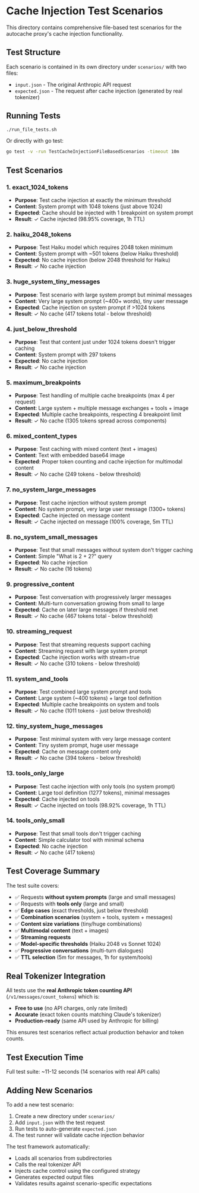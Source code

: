# Cache Injection Test Scenarios

This directory contains comprehensive file-based test scenarios for the autocache proxy's cache injection functionality.

## Test Structure

Each scenario is contained in its own directory under `scenarios/` with two files:
- `input.json` - The original Anthropic API request
- `expected.json` - The request after cache injection (generated by real tokenizer)

## Running Tests

```bash
./run_file_tests.sh
```

Or directly with go test:
```bash
go test -v -run TestCacheInjectionFileBasedScenarios -timeout 10m
```

## Test Scenarios

### 1. **exact_1024_tokens**
- **Purpose**: Test cache injection at exactly the minimum threshold
- **Content**: System prompt with 1048 tokens (just above 1024)
- **Expected**: Cache should be injected with 1 breakpoint on system prompt
- **Result**: ✓ Cache injected (98.95% coverage, 1h TTL)

### 2. **haiku_2048_tokens**
- **Purpose**: Test Haiku model which requires 2048 token minimum
- **Content**: System prompt with ~501 tokens (below Haiku threshold)
- **Expected**: No cache injection (below 2048 threshold for Haiku)
- **Result**: ✓ No cache injection

### 3. **huge_system_tiny_messages**
- **Purpose**: Test scenario with large system prompt but minimal messages
- **Content**: Very large system prompt (~400+ words), tiny user message
- **Expected**: Cache injection on system prompt if >1024 tokens
- **Result**: ✓ No cache (417 tokens total - below threshold)

### 4. **just_below_threshold**
- **Purpose**: Test that content just under 1024 tokens doesn't trigger caching
- **Content**: System prompt with 297 tokens
- **Expected**: No cache injection
- **Result**: ✓ No cache injection

### 5. **maximum_breakpoints**
- **Purpose**: Test handling of multiple cache breakpoints (max 4 per request)
- **Content**: Large system + multiple message exchanges + tools + image
- **Expected**: Multiple cache breakpoints, respecting 4 breakpoint limit
- **Result**: ✓ No cache (1305 tokens spread across components)

### 6. **mixed_content_types**
- **Purpose**: Test caching with mixed content (text + images)
- **Content**: Text with embedded base64 image
- **Expected**: Proper token counting and cache injection for multimodal content
- **Result**: ✓ No cache (249 tokens - below threshold)

### 7. **no_system_large_messages**
- **Purpose**: Test cache injection without system prompt
- **Content**: No system prompt, very large user message (1300+ tokens)
- **Expected**: Cache injected on message content
- **Result**: ✓ Cache injected on message (100% coverage, 5m TTL)

### 8. **no_system_small_messages**
- **Purpose**: Test that small messages without system don't trigger caching
- **Content**: Simple "What is 2 + 2?" query
- **Expected**: No cache injection
- **Result**: ✓ No cache (16 tokens)

### 9. **progressive_content**
- **Purpose**: Test conversation with progressively larger messages
- **Content**: Multi-turn conversation growing from small to large
- **Expected**: Cache on later large messages if threshold met
- **Result**: ✓ No cache (467 tokens total - below threshold)

### 10. **streaming_request**
- **Purpose**: Test that streaming requests support caching
- **Content**: Streaming request with large system prompt
- **Expected**: Cache injection works with stream=true
- **Result**: ✓ No cache (310 tokens - below threshold)

### 11. **system_and_tools**
- **Purpose**: Test combined large system prompt and tools
- **Content**: Large system (~400 tokens) + large tool definition
- **Expected**: Multiple cache breakpoints on system and tools
- **Result**: ✓ No cache (1011 tokens - just below threshold)

### 12. **tiny_system_huge_messages**
- **Purpose**: Test minimal system with very large message content
- **Content**: Tiny system prompt, huge user message
- **Expected**: Cache on message content only
- **Result**: ✓ No cache (394 tokens - below threshold)

### 13. **tools_only_large**
- **Purpose**: Test cache injection with only tools (no system prompt)
- **Content**: Large tool definition (1277 tokens), minimal messages
- **Expected**: Cache injected on tools
- **Result**: ✓ Cache injected on tools (98.92% coverage, 1h TTL)

### 14. **tools_only_small**
- **Purpose**: Test that small tools don't trigger caching
- **Content**: Simple calculator tool with minimal schema
- **Expected**: No cache injection
- **Result**: ✓ No cache (417 tokens)

## Test Coverage Summary

The test suite covers:

- ✅ Requests **without system prompts** (large and small messages)
- ✅ Requests with **tools only** (large and small)
- ✅ **Edge cases** (exact thresholds, just below threshold)
- ✅ **Combination scenarios** (system + tools, system + messages)
- ✅ **Content size variations** (tiny/huge combinations)
- ✅ **Multimodal content** (text + images)
- ✅ **Streaming requests**
- ✅ **Model-specific thresholds** (Haiku 2048 vs Sonnet 1024)
- ✅ **Progressive conversations** (multi-turn dialogues)
- ✅ **TTL selection** (5m for messages, 1h for system/tools)

## Real Tokenizer Integration

All tests use the **real Anthropic token counting API** (`/v1/messages/count_tokens`) which is:
- **Free to use** (no API charges, only rate limited)
- **Accurate** (exact token counts matching Claude's tokenizer)
- **Production-ready** (same API used by Anthropic for billing)

This ensures test scenarios reflect actual production behavior and token counts.

## Test Execution Time

Full test suite: ~11-12 seconds (14 scenarios with real API calls)

## Adding New Scenarios

To add a new test scenario:

1. Create a new directory under `scenarios/`
2. Add `input.json` with the test request
3. Run tests to auto-generate `expected.json`
4. The test runner will validate cache injection behavior

The test framework automatically:
- Loads all scenarios from subdirectories
- Calls the real tokenizer API
- Injects cache control using the configured strategy
- Generates expected output files
- Validates results against scenario-specific expectations